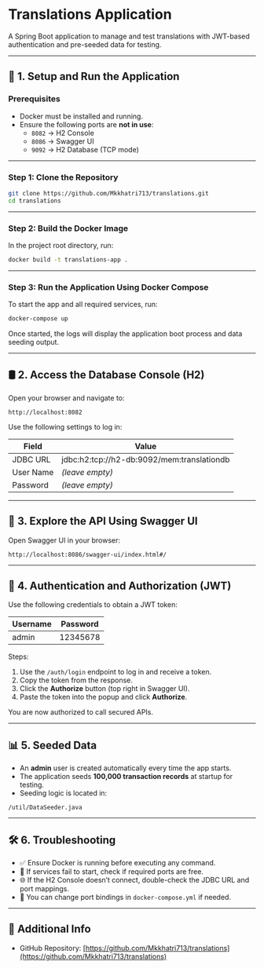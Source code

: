 # Translations Application

A Spring Boot application to manage and test translations with JWT-based authentication and pre-seeded data for testing.

---

## 🚀 1. Setup and Run the Application

### Prerequisites

- Docker must be installed and running.
- Ensure the following ports are **not in use**:
  - `8082` → H2 Console
  - `8086` → Swagger UI
  - `9092` → H2 Database (TCP mode)

---

### Step 1: Clone the Repository

```bash
git clone https://github.com/Mkkhatri713/translations.git
cd translations
```

---

### Step 2: Build the Docker Image

In the project root directory, run:

```bash
docker build -t translations-app .
```

---

### Step 3: Run the Application Using Docker Compose

To start the app and all required services, run:

```bash
docker-compose up
```

Once started, the logs will display the application boot process and data seeding output.

---

## 🛢️ 2. Access the Database Console (H2)

Open your browser and navigate to:

```
http://localhost:8082
```

Use the following settings to log in:

| Field       | Value                                           |
|-------------|-------------------------------------------------|
| JDBC URL    | jdbc:h2:tcp://h2-db:9092/mem:translationdb      |
| User Name   | *(leave empty)*                                 |
| Password    | *(leave empty)*                                 |

---

## 📘 3. Explore the API Using Swagger UI

Open Swagger UI in your browser:

```
http://localhost:8086/swagger-ui/index.html#/
```

---

## 🔐 4. Authentication and Authorization (JWT)

Use the following credentials to obtain a JWT token:

| Username | Password  |
|----------|-----------|
| admin    | 12345678  |

Steps:

1. Use the `/auth/login` endpoint to log in and receive a token.
2. Copy the token from the response.
3. Click the **Authorize** button (top right in Swagger UI).
4. Paste the token into the popup and click **Authorize**.

You are now authorized to call secured APIs.

---

## 📊 5. Seeded Data

- An **admin** user is created automatically every time the app starts.
- The application seeds **100,000 transaction records** at startup for testing.
- Seeding logic is located in:

```
/util/DataSeeder.java
```

---

## 🛠️ 6. Troubleshooting

- ✅ Ensure Docker is running before executing any command.
- 🔌 If services fail to start, check if required ports are free.
- 🌐 If the H2 Console doesn’t connect, double-check the JDBC URL and port mappings.
- 🔧 You can change port bindings in `docker-compose.yml` if needed.

---

## 📎 Additional Info

- GitHub Repository: [https://github.com/Mkkhatri713/translations](https://github.com/Mkkhatri713/translations)
